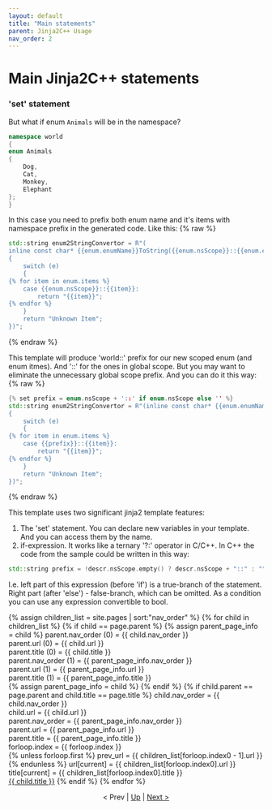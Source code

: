 ```yaml
---
layout: default
title: "Main statements"
parent: Jinja2C++ Usage
nav_order: 2
---
```


# Main Jinja2C++ statements

### 'set' statement
But what if enum `Animals` will be in the namespace?

```c++
namespace world
{
enum Animals
{
    Dog,
    Cat,
    Monkey,
    Elephant
};
}
```
In this case you need to prefix both enum name and it's items with namespace prefix in the generated code. Like this:
{% raw %}
```c++
std::string enum2StringConvertor = R"(
inline const char* {{enum.enumName}}ToString({{enum.nsScope}}::{{enum.enumName}} e)
{
    switch (e)
    {
{% for item in enum.items %}
    case {{enum.nsScope}}::{{item}}:
        return "{{item}}";
{% endfor %}
    }
    return "Unknown Item";
})";
```
{% endraw %}

This template will produce 'world::' prefix for our new scoped enum (and enum itmes). And '::' for the ones in global scope. But you may want to eliminate the unnecessary global scope prefix. And you can do it this way:
{% raw %}
```c++
{% set prefix = enum.nsScope + '::' if enum.nsScope else '' %}
std::string enum2StringConvertor = R"(inline const char* {{enum.enumName}}ToString({{prefix}}::{{enum.enumName}} e)
{
    switch (e)
    {
{% for item in enum.items %}
    case {{prefix}}::{{item}}:
        return "{{item}}";
{% endfor %}
    }
    return "Unknown Item";
})";
```
{% endraw %}

This template uses two significant jinja2 template features:
1. The 'set' statement. You can declare new variables in your template. And you can access them by the name.
2. if-expression. It works like a ternary '?:' operator in C/C++. In C++ the code from the sample could be written in this way:
```c++
std::string prefix = !descr.nsScope.empty() ? descr.nsScope + "::" : "";
```
I.e. left part of this expression (before 'if') is a true-branch of the statement. Right part (after 'else') - false-branch, which can be omitted. As a condition you can use any expression convertible to bool.

{% assign children_list = site.pages | sort:"nav_order" %}
{% for child in children_list %}
  {% if child == page.parent %}
    {% assign parent_page_info = child %}
    parent.nav_order (0) = {{ child.nav_order }}<br/>
    parent.url (0) = {{ child.url }}<br/>
    parent.title (0) = {{ child.title }}<br/>
    parent.nav_order (1) = {{ parent_page_info.nav_order }}<br/>
    parent.url (1) = {{ parent_page_info.url }}<br/>
    parent.title (1) = {{ parent_page_info.title }}<br/>
  {% assign parent_page_info = child %}
  {% endif %}
  {% if child.parent == page.parent and  child.title == page.title %}
    child.nav_order = {{ child.nav_order }}<br/>
    child.url = {{ child.url }}<br/>
    parent.nav_order = {{ parent_page_info.nav_order }}<br/>
    parent.url = {{ parent_page_info.url }}<br/>
    parent.title = {{ parent_page_info.title }}<br/>
    forloop.index = {{ forloop.index }}<br/>
    {% unless forloop.first %}
    prev_url = {{ children_list[forloop.index0 - 1].url }}<br/>
    {% endunless %}
    url[current] = {{ children_list[forloop.index0].url }}<br/>
    title[current] = {{ children_list[forloop.index0].title }}<br/>
    <a href="{{ child.url | absolute_url }}">{{ child.title }}</a>
  {% endif %}
{% endfor %}
<p><div align="center">&lt; Prev | <a href="{{ page.parent.url }}">Up</a> | <a href="main_statements.html">Next &gt;</a></div></p>

